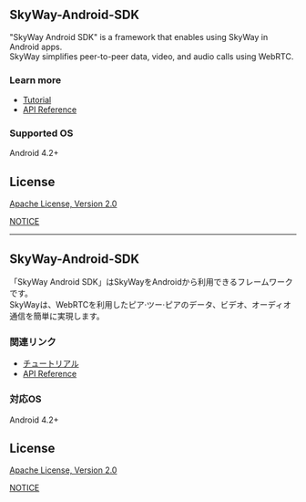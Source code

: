 ## SkyWay-Android-SDK

"SkyWay Android SDK" is a framework that enables using SkyWay in Android apps.<br>
SkyWay simplifies peer-to-peer data, video, and audio calls using WebRTC.

### Learn more
* [Tutorial](https://webrtc.ecl.ntt.com/en/android-tutorial.html)
* [API Reference](https://webrtc.ecl.ntt.com/en/android-reference/)

### Supported OS
Android 4.2+

## License

[Apache License, Version 2.0](./LICENSE.txt)

[NOTICE](./NOTICE.txt)

---
## SkyWay-Android-SDK

「SkyWay Android SDK」はSkyWayをAndroidから利用できるフレームワークです。<br>
SkyWayは、WebRTCを利用したピア·ツー·ピアのデータ、ビデオ、オーディオ通信を簡単に実現します。

### 関連リンク
* [チュートリアル](https://webrtc.ecl.ntt.com/android-tutorial.html)
* [API Reference](https://webrtc.ecl.ntt.com/android-reference/)

### 対応OS
Android 4.2+

## License

[Apache License, Version 2.0](./LICENSE.txt)

[NOTICE](./NOTICE.txt)
